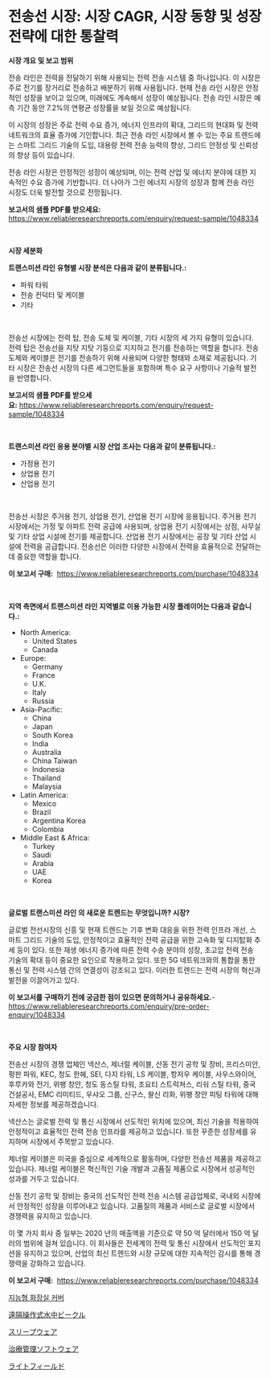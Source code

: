 <p><h1>전송선 시장: 시장 CAGR, 시장 동향 및 성장 전략에 대한 통찰력</h1></p><p><strong>시장 개요 및 보고 범위</strong></p>
<p><p>전송 라인은 전력을 전달하기 위해 사용되는 전력 전송 시스템 중 하나입니다. 이 시장은 주로 전기를 장거리로 전송하고 배분하기 위해 사용됩니다. 현재 전송 라인 시장은 안정적인 성장을 보이고 있으며, 미래에도 계속해서 성장이 예상됩니다. 전송 라인 시장은 예측 기간 동안 7.2%의 연평균 성장률을 보일 것으로 예상됩니다.</p><p>이 시장의 성장은 주로 전력 수요 증가, 에너지 인프라의 확대, 그리드의 현대화 및 전력 네트워크의 효율 증가에 기인합니다. 최근 전송 라인 시장에서 볼 수 있는 주요 트렌드에는 스마트 그리드 기술의 도입, 대용량 전력 전송 능력의 향상, 그리드 안정성 및 신뢰성의 향상 등이 있습니다.</p><p>전송 라인 시장은 안정적인 성장이 예상되며, 이는 전력 산업 및 에너지 분야에 대한 지속적인 수요 증가에 기반합니다. 더 나아가 그린 에너지 시장의 성장과 함께 전송 라인 시장도 더욱 발전할 것으로 전망됩니다.</p></p>
<p><strong>보고서의 샘플 PDF를 받으세요:</strong> <a href="https://www.reliableresearchreports.com/enquiry/request-sample/1048334">https://www.reliableresearchreports.com/enquiry/request-sample/1048334</a></p>
<p>&nbsp;</p>
<p><strong>시장 세분화</strong></p>
<p><strong>트랜스미션 라인 유형별 시장 분석은 다음과 같이 분류됩니다.:</strong></p>
<p><ul><li>파워 타워</li><li>전송 컨덕터 및 케이블</li><li>기타</li></ul></p>
<p>&nbsp;</p>
<p><p>전송선 시장에는 전력 탑, 전송 도체 및 케이블, 기타 시장의 세 가지 유형이 있습니다. 전력 탑은 전송선을 지탓 지탓 기둥으로 지지하고 전기를 전송하는 역할을 합니다. 전송 도체와 케이블은 전기를 전송하기 위해 사용되며 다양한 형태와 소재로 제공됩니다. 기타 시장은 전송선 시장의 다른 세그먼트들을 포함하며 특수 요구 사항이나 기술적 발전을 반영합니다.</p></p>
<p><strong>보고서의 샘플 PDF를 받으세요:</strong>&nbsp;<a href="https://www.reliableresearchreports.com/enquiry/request-sample/1048334">https://www.reliableresearchreports.com/enquiry/request-sample/1048334</a></p>
<p>&nbsp;</p>
<p><strong> 트랜스미션 라인 응용 분야별 시장 산업 조사는 다음과 같이 분류됩니다.:</strong></p>
<p><ul><li>가정용 전기</li><li>상업용 전기</li><li>산업용 전기</li></ul></p>
<p>&nbsp;</p>
<p><p>전송선 시장은 주거용 전기, 상업용 전기, 산업용 전기 시장에 응용됩니다. 주거용 전기 시장에서는 가정 및 아파트 전력 공급에 사용되며, 상업용 전기 시장에서는 상점, 사무실 및 기타 상업 시설에 전기를 제공합니다. 산업용 전기 시장에서는 공장 및 기타 산업 시설에 전력을 공급합니다. 전송선은 이러한 다양한 시장에서 전력을 효율적으로 전달하는 데 중요한 역할을 합니다.</p></p>
<p><strong>이 보고서 구매:</strong>&nbsp; <a href="https://www.reliableresearchreports.com/purchase/1048334">https://www.reliableresearchreports.com/purchase/1048334</a></p>
<p>&nbsp;</p>
<p><strong>지역 측면에서 트랜스미션 라인 지역별로 이용 가능한 시장 플레이어는 다음과 같습니다.:</strong></p>
<p><ul>
    <li>
        North America:
        <ul>
            <li>United States</li>
            <li>Canada</li>
        </ul>
    </li>
    <li>
        Europe:
        <ul>
            <li>Germany</li>
            <li>France</li>
            <li>U.K.</li>
            <li>Italy</li>
            <li>Russia</li>
        </ul>
    </li>
    <li>
        Asia-Pacific:
        <ul>
            <li>China</li>
            <li>Japan</li>
            <li>South Korea</li>
            <li>India</li>
            <li>Australia</li>
            <li>China Taiwan</li>
            <li>Indonesia</li>
            <li>Thailand</li>
            <li>Malaysia</li>
        </ul>
    </li>
    <li>
        Latin America:
        <ul>
            <li>Mexico</li>
            <li>Brazil</li>
            <li>Argentina Korea</li>
            <li>Colombia</li>
        </ul>
    </li>
    <li>
        Middle East & Africa:
        <ul>
            <li>Turkey</li>
            <li>Saudi</li>
            <li>Arabia</li>
            <li>UAE</li>
            <li>Korea</li>
        </ul>
    </li>
    </ul></p>
<p>&nbsp;</p>
<p><strong>글로벌 트랜스미션 라인 의 새로운 트렌드는 무엇입니까? 시장?</strong></p>
<p><p>글로벌 전선시장의 신흥 및 현재 트렌드는 기후 변화 대응을 위한 전력 인프라 개선, 스마트 그리드 기술의 도입, 안정적이고 효율적인 전력 공급을 위한 고속화 및 디지턼화 추세 등이 있다. 또한 재생 에너지 증가에 따른 전력 수송 분야의 성장, 초고압 전력 전송 기술의 확대 등이 중요한 요인으로 작용하고 있다. 또한 5G 네트워크와의 통합을 통한 통신 및 전력 시스템 간의 연결성이 강조되고 있다. 이러한 트렌드는 전력 시장의 혁신과 발전을 이끌어가고 있다.</p></p>
<p><strong>이 보고서를 구매하기 전에 궁금한 점이 있으면 문의하거나 공유하세요.</strong>- <a href="https://www.reliableresearchreports.com/enquiry/pre-order-enquiry/1048334">https://www.reliableresearchreports.com/enquiry/pre-order-enquiry/1048334</a></p>
<p>&nbsp;</p>
<p><strong>주요 시장 참여자</strong></p>
<p><p>전송선 시장의 경쟁 업체인 넥산스, 제너럴 케이블, 산동 전기 공학 및 장비, 프리스미안, 펑판 파워, KEC, 청도 한헤, SEI, 다지 타워, LS 케이블, 항저우 케이블, 사우스와이어, 후루카와 전기, 위팽 창안, 청도 동스틸 타워, 조요티 스트럭쳐스, 리숴 스틸 타워, 중국 건설공사, EMC 리미티드, 우샤오 그룹, 신구스, 왈신 리화, 위팽 창안 피팅 타워에 대해 자세한 정보를 제공하겠습니다. </p><p>넥산스는 글로벌 전력 및 통신 시장에서 선도적인 위치에 있으며, 최신 기술을 적용하여 안정적이고 효율적인 전력 전송 인프라를 제공하고 있습니다. 또한 꾸준한 성장세를 유지하며 시장에서 주목받고 있습니다.</p><p>제너럴 케이블은 미국을 중심으로 세계적으로 활동하며, 다양한 전송선 제품을 제공하고 있습니다. 제너럴 케이블은 혁신적인 기술 개발과 고품질 제품으로 시장에서 성공적인 성과를 거두고 있습니다.</p><p>산동 전기 공학 및 장비는 중국의 선도적인 전력 전송 시스템 공급업체로, 국내외 시장에서 안정적인 성장을 이루어내고 있습니다. 고품질의 제품과 서비스로 글로벌 시장에서 경쟁력을 유지하고 있습니다.</p><p>이 몇 가지 회사 중 일부는 2020 년의 매출액을 기준으로 약 50 억 달러에서 150 억 달러의 범위에 걸쳐 있습니다. 이 회사들은 전세계의 전력 및 통신 시장에서 선도적인 포지션을 유지하고 있으며, 산업의 최신 트렌드와 시장 규모에 대한 지속적인 감시를 통해 경쟁력을 강화하고 있습니다.</p></p>
<p><strong>이 보고서 구매:</strong>&nbsp;&nbsp;<a href="https://www.reliableresearchreports.com/purchase/1048334">https://www.reliableresearchreports.com/purchase/1048334</a></p>
<p><p><a href="https://medium.com/@cute_priencsss/%EC%8A%A4%EB%A7%88%ED%8A%B8-%ED%99%94%EC%9E%A5%EC%8B%A4-%EB%8D%AE%EA%B0%9C-%EC%8B%9C%EC%9E%A5-%EC%9C%A0%ED%98%95-%EC%9D%91%EC%9A%A9-%EB%B0%8F-%EC%A7%80%EB%A6%AC%EB%B3%84-%EC%A2%85%ED%95%A9-%ED%8F%89%EA%B0%80-989fb892648a">지능형 화장실 커버</a></p><p><a href="https://github.com/ppmazlotr77499/Market-Research-Report-List-1/blob/main/3217034580.md">遠隔操作式水中ビークル</a></p><p><a href="https://github.com/joaejkdzgyljvo6/Market-Research-Report-List-1/blob/main/9213106581.md">スリープウェア</a></p><p><a href="https://medium.com/@kelsitorphy644/%E3%82%BB%E3%83%A9%E3%83%94%E3%83%BC%E7%AE%A1%E7%90%86%E3%82%BD%E3%83%95%E3%83%88%E3%82%A6%E3%82%A7%E3%82%A2%E5%B8%82%E5%A0%B4%E3%81%AF-%E5%B8%82%E5%A0%B4%E3%82%B7%E3%82%A7%E3%82%A2-%E5%B8%82%E5%A0%B4%E5%8B%95%E5%90%91-%E3%81%8A%E3%82%88%E3%81%B3%E5%B8%82%E5%A0%B4%E6%88%90%E9%95%B7%E3%81%AB%E9%96%A2%E3%81%99%E3%82%8B%E6%83%85%E5%A0%B1%E3%82%92%E6%8F%90%E4%BE%9B%E3%81%97%E3%81%BE%E3%81%99-18e8241d1fd5">治療管理ソフトウェア</a></p><p><a href="https://medium.com/@kaydenjohns1964/%E5%85%89%E5%A0%B4%E3%83%9E%E3%83%BC%E3%82%B1%E3%83%83%E3%83%88-2031%E5%B9%B4%E3%81%BE%E3%81%A7%E3%81%AE%E6%88%90%E5%8A%9F%E3%81%99%E3%82%8B%E3%83%93%E3%82%B8%E3%83%8D%E3%82%B9%E6%88%A6%E7%95%A5%E3%81%AE%E9%8D%B5-bad2faeef4a3">ライトフィールド</a></p></p>
